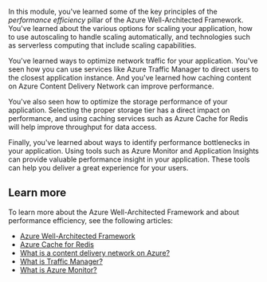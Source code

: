 In this module, you've learned some of the key principles of the *performance efficiency* pillar of the Azure Well-Architected Framework. You've learned about the various options for scaling your application, how to use autoscaling to handle scaling automatically, and technologies such as serverless computing that include scaling capabilities.

You've learned ways to optimize network traffic for your application. You've seen how you can use services like Azure Traffic Manager to direct users to the closest application instance. And you've learned how caching content on Azure Content Delivery Network can improve performance.

You've also seen how to optimize the storage performance of your application. Selecting the proper storage tier has a direct impact on performance, and using caching services such as Azure Cache for Redis will help improve throughput for data access.

Finally, you've learned about ways to identify performance bottlenecks in your application. Using tools such as Azure Monitor and Application Insights can provide valuable performance insight in your application. These tools can help you deliver a great experience for your users.

## Learn more

To learn more about the Azure Well-Architected Framework and about performance efficiency, see the following articles:

- [Azure Well-Architected Framework](/azure/architecture/framework?azure-portal=true)
- [Azure Cache for Redis](/azure/azure-cache-for-redis/cache-overview?azure-portal=true)
- [What is a content delivery network on Azure?](/azure/cdn/cdn-overview?azure-portal=true)
- [What is Traffic Manager?](/azure/traffic-manager/traffic-manager-overview?azure-portal=true)
- [What is Azure Monitor?](/azure/azure-monitor/overview?azure-portal=true)